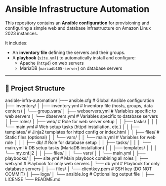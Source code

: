 # Ansible Infrastructure Automation

This repository contains an **Ansible configuration** for provisioning and configuring a simple web and database infrastructure on Amazon Linux 2023 instances.  

It includes:
- An **inventory file** defining the servers and their groups.
- A **playbook** (`site.yml`) to automatically install and configure:
  - Apache (`httpd`) on web servers
  - MariaDB (`mariadb105-server`) on database servers

---

## 🧭 Project Structure

ansible-infra-automation/
├── ansible.cfg # Global Ansible configuration
├── inventory/
│ ├── inventory.yml # Inventory file (hosts, groups, data centers)
│ └── group_vars/
│ ├── webservers.yml # Variables specific to web servers
│ └── dbservers.yml # Variables specific to database servers
│
├── roles/
│ ├── web/ # Role for web server setup
│ │ ├── tasks/
│ │ │ └── main.yml # Web setup tasks (httpd installation, etc.)
│ │ ├── templates/ # Jinja2 templates for httpd config or index.html
│ │ ├── files/ # Static files (optional)
│ │ └── vars/
│ │ └── main.yml # Variables for web role
│ │
│ ├── db/ # Role for database setup
│ │ ├── tasks/
│ │ │ └── main.yml # DB setup tasks (MariaDB installation)
│ │ ├── templates/
│ │ │ └── my.cnf.j2
│ │ ├── files/
│ │ └── vars/
│ │ └── main.yml
│
├── playbooks/
│ ├── site.yml # Main playbook combining all roles
│ ├── web.yml # Playbook for only web servers
│ └── db.yml # Playbook for only database servers
│
├── files/
│ └── clientkey.pem # SSH key (DO NOT COMMIT)
│
├── logs/
│ └── ansible.log # Optional log output file
│
├── LICENSE
└── README.md
